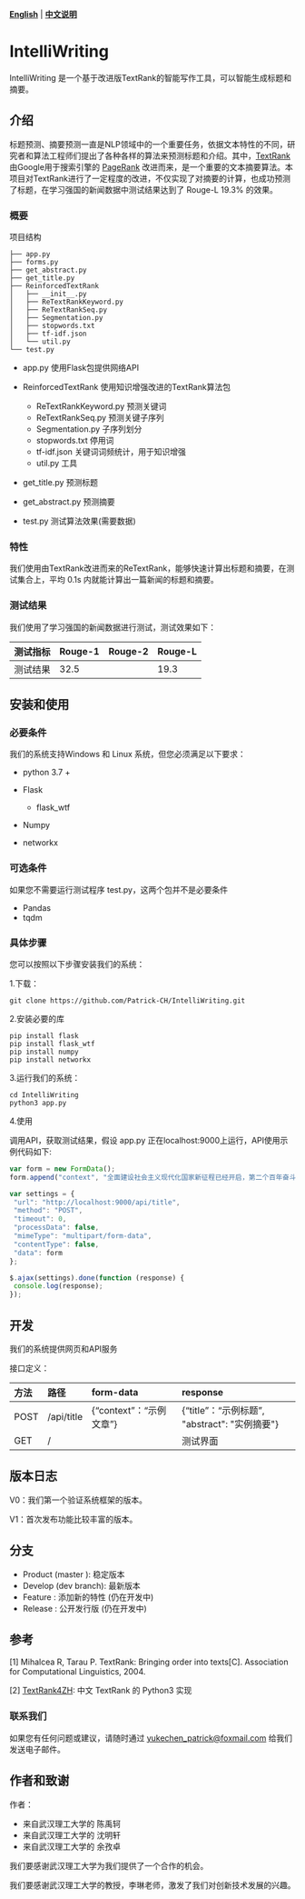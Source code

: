 [**English**](README.md) | [**中文说明**](README_ZH.md)

# IntelliWriting

IntelliWriting 是一个基于改进版TextRank的智能写作工具，可以智能生成标题和摘要。



## 介绍

标题预测、摘要预测一直是NLP领域中的一个重要任务，依据文本特性的不同，研究者和算法工程师们提出了各种各样的算法来预测标题和介绍。其中，[TextRank](https://aclanthology.org/W04-3252.pdf) 由Google用于搜索引擎的 [PageRank](https://en.wikipedia.org/wiki/PageRank) 改进而来，是一个重要的文本摘要算法。本项目对TextRank进行了一定程度的改进，不仅实现了对摘要的计算，也成功预测了标题，在学习强国的新闻数据中测试结果达到了 Rouge-L 19.3% 的效果。



### 概要

项目结构

```文件树
├── app.py
├── forms.py
├── get_abstract.py
├── get_title.py
├── ReinforcedTextRank
│   ├── __init__.py
│   ├── ReTextRankKeyword.py
│   ├── ReTextRankSeq.py
│   ├── Segmentation.py
│   ├── stopwords.txt
│   ├── tf-idf.json
│   └── util.py
└── test.py
```



- app.py	使用Flask包提供网络API
- ReinforcedTextRank   使用知识增强改进的TextRank算法包 
  - ReTextRankKeyword.py   预测关键词
  - ReTextRankSeq.py   预测关键子序列
  - Segmentation.py   子序列划分
  - stopwords.txt   停用词
  - tf-idf.json   关键词词频统计，用于知识增强
  - util.py   工具

- get_title.py   预测标题
- get_abstract.py   预测摘要
- test.py   测试算法效果(需要数据)



### 特性

我们使用由TextRank改进而来的ReTextRank，能够快速计算出标题和摘要，在测试集合上，平均 0.1s 内就能计算出一篇新闻的标题和摘要。



### 测试结果

我们使用了学习强国的新闻数据进行测试，测试效果如下：

| 测试指标 | Rouge-1 | Rouge-2 | Rouge-L |
| -------- | ------- | ------- | ------- |
| 测试结果 | 32.5    |         | 19.3    |



## 安装和使用

### 必要条件

我们的系统支持Windows 和 Linux 系统，但您必须满足以下要求：

- python 3.7 +
- Flask
  - flask_wtf

- Numpy
- networkx



### 可选条件

如果您不需要运行测试程序 test.py，这两个包并不是必要条件

- Pandas
- tqdm

### 具体步骤

您可以按照以下步骤安装我们的系统：

1.下载：

```shell
git clone https://github.com/Patrick-CH/IntelliWriting.git
```

2.安装必要的库 

```shell
pip install flask
pip install flask_wtf
pip install numpy
pip install networkx
```

3.运行我们的系统：

```shell
cd IntelliWriting
python3 app.py
```

4.使用

调用API，获取测试结果，假设 app.py 正在localhost:9000上运行，API使用示例代码如下:

```javascript
var form = new FormData();
form.append("context", "全面建设社会主义现代化国家新征程已经开启，第二个百年奋斗目标就在前方。");

var settings = {
 "url": "http://localhost:9000/api/title",
 "method": "POST",
 "timeout": 0,
 "processData": false,
 "mimeType": "multipart/form-data",
 "contentType": false,
 "data": form
};

$.ajax(settings).done(function (response) {
 console.log(response);
});
```



## 开发

我们的系统提供网页和API服务

接口定义：

| 方法 | 路径       | form-data               | response                                      |
| :--- | :--------- | :---------------------- | :-------------------------------------------- |
| POST | /api/title | {“context”：“示例文章”} | {“title”：“示例标题”, "abstract": "实例摘要"} |
| GET  | /          |                         | 测试界面                                      |



## 版本日志

V0：我们第一个验证系统框架的版本。

V1：首次发布功能比较丰富的版本。



## 分支

- Product (master ): 稳定版本
- Develop (dev branch): 最新版本
- Feature : 添加新的特性 (仍在开发中)
- Release : 公开发行版 (仍在开发中)



## 参考

[1]  Mihalcea R, Tarau P. TextRank: Bringing order into texts[C]. Association for Computational Linguistics, 2004.

[2]  [TextRank4ZH](https://github.com/letiantian/TextRank4ZH): 中文 TextRank 的 Python3 实现



### 联系我们

如果您有任何问题或建议，请随时通过 yukechen_patrick@foxmail.com 给我们发送电子邮件。



## 作者和致谢

作者：

- 来自武汉理工大学的 陈禹轲
- 来自武汉理工大学的 沈明轩
- 来自武汉理工大学的 余孜卓



我们要感谢武汉理工大学为我们提供了一个合作的机会。

我们要感谢武汉理工大学的教授，李琳老师，激发了我们对创新技术发展的兴趣。
